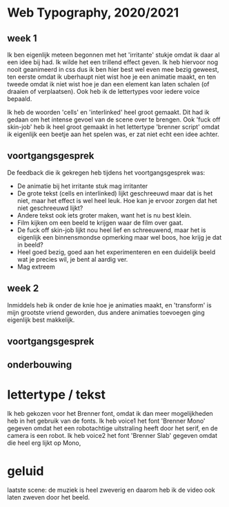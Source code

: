 # Web Typography, 2020/2021

## week 1
Ik ben eigenlijk meteen begonnen met het 'irritante' stukje omdat ik daar al een idee bij had. Ik wilde het een trillend effect geven. Ik heb hiervoor nog nooit geanimeerd in css dus ik ben hier best wel even mee bezig geweest, ten eerste omdat ik uberhaupt niet wist hoe je een animatie maakt, en ten tweede omdat ik niet wist hoe je dan een element kan laten schalen (of draaien of verplaatsen). Ook heb ik de lettertypes voor iedere voice bepaald. 

Ik heb de woorden 'cells' en 'interlinked' heel groot gemaakt. Dit had ik gedaan om het intense gevoel van de scene over te brengen. Ook 'fuck off skin-job' heb ik heel groot gemaakt in het lettertype 'brenner script' omdat ik eigenlijk een beetje aan het spelen was, er zat niet echt een idee achter. 

## voortgangsgesprek

De feedback die ik gekregen heb tijdens het voortgangsgesprek was:
- De animatie bij het irritante stuk mag irritanter
- De grote tekst (cells en interlinked) lijkt geschreeuwd maar dat is het niet, maar het effect is wel heel leuk. Hoe kan je ervoor zorgen dat het niet geschreeuwd lijkt?
- Andere tekst ook iets groter maken, want het is nu best klein.
- Film kijken om een beeld te krijgen waar de film over gaat.
- De fuck off skin-job lijkt nou heel lief en schreeuwend, maar het is eigenlijk een binnensmondse opmerking maar wel boos, hoe krijg je dat in beeld?
- Heel goed bezig, goed aan het experimenteren en een duidelijk beeld wat je precies wil, je bent al aardig ver.
- Mag extreem


## week 2
Inmiddels heb ik onder de knie hoe je animaties maakt, en 'transform' is mijn grootste vriend geworden, dus andere animaties toevoegen ging eigenlijk best makkelijk. 

## voortgangsgesprek

## onderbouwing

# lettertype / tekst
Ik heb gekozen voor het Brenner font, omdat ik dan meer mogelijkheden heb in het gebruik van de fonts. Ik heb voice1 het font 'Brenner Mono' gegeven omdat het een robotachtige uitstraling heeft door het serif, en de camera is een robot. Ik heb voice2 het font 'Brenner Slab' gegeven omdat die heel erg lijkt op Mono, 

# geluid
laatste scene: de muziek is heel zweverig en daarom heb ik de video ook laten zweven door het beeld. 